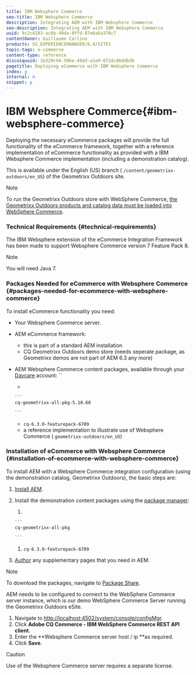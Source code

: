 ```yaml
---
title: IBM Websphere Commerce
seo-title: IBM Websphere Commerce
description: Integrating AEM with IBM Websphere Commerce
seo-description: Integrating AEM with IBM Websphere Commerce
uuid: 9c2c4283-ac6b-49da-9ffd-87e6a6a376c7
contentOwner: Guillaume Carlino
products: SG_EXPERIENCEMANAGER/6.4/SITES
topic-tags: e-commerce
content-type: reference
discoiquuid: 1b329c94-506e-49dd-a1e9-0724c06ddbd6
pagetitle: Deploying eCommerce with IBM Websphere Commerce
index: y
internal: n
snippet: y
---
```


# IBM Websphere Commerce{#ibm-websphere-commerce}

Deploying the necessary eCommerce packages will provide the full functionality of the eCommerce framework, together with a reference implementation of eCommerce functionality as provided with a IBM Websphere Commerce implementation (including a demonstration catalog).

This is available under the English (US) branch ( `/content/geometrixx-outdoors/en_US`) of the Geometrixx Outdoors site.

>[!NOTE]
>
>To run the Geometrixx Outdoors store with WebSphere Commerce, [the Geometrixx Outdoors products and catalog data must be loaded into WebSphere Commerce](../../../sites/deploying/using/setup.md).

### Technical Requirements {#technical-requirements}

The IBM Websphere extension of the eCommerce Integration Framework has been made to support Websphere Commerce version 7 Feature Pack 8.

>[!NOTE]
>
>You will need Java 7.

### Packages Needed for eCommerce with Websphere Commerce {#packages-needed-for-ecommerce-with-websphere-commerce}

To install eCommerce functionality you need:

* Your Websphere Commerce server.
* AEM eCommerce framework:

    * this is part of a standard AEM installation  
    * CQ Geometrixx Outdoors demo store (needs seperate package, as Geometrixx demos are not part of AEM 6.3 any more)

* AEM Websphere Commerce content packages, available through your [Daycare](http://daycare.day.com/home.html) account: ``

    * 
    
      ```    
      cq-geometrixx-all-pkg-5.10.68
      
      ```    
    
    * `cq-6.3.0-featurepack-6709`
    * a reference implementation to illustrate use of Websphere Commerce ( `geometrixx-outdoors/en_US`)

### Installation of eCommerce with Websphere Commerce {#installation-of-ecommerce-with-websphere-commerce}

To install AEM with a Websphere Commerce integration configuration (using the demonstration catalog, Geometrixx Outdoors), the basic steps are:

1. [Install AEM](../../../sites/deploying/using/deploy.md).
1. Install the demonstration content packages using the [package manager](../../../sites/administering/using/package-manager.md):

    1. 
    
       ```    
       cq-geometrixx-all-pkg
       
       ```    
    
    1. `cq-6.3.0-featurepack-6709`

1. [Author](../../../sites/authoring/using/page-authoring.md) any supplementary pages that you need in AEM.

>[!NOTE]
>
>To download the packages, navigate to [Package Share](../../../sites/administering/using/package-manager.md#package-share).

AEM needs to be configured to connect to the WebSphere Commerce server instance, which is our demo WebSphere Commerce Server running the Geometrixx Outdoors eSite.

1. Navigate to [http://localhost:4502/system/console/configMgr](http://localhost:4502/system/console/configMgr).
1. Click **Adobe CQ Commerce - IBM WebSphere Commerce REST API client**.
1. Enter the **Websphere Commerce server host / ip **as required.
1. Click **Save**.

>[!CAUTION]
>
>Use of the Websphere Commerce server requires a separate license.

